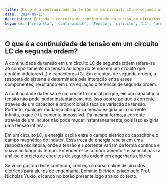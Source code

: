 ```yaml
---
title: O que é a continuidade da tensão em um circuito LC de segunda ordem?
date: "2024-09-13"
description: Entenda o conceito de continuidade da tensão em circuitos LC de segunda ordem.
keywords: ['resposta', 'continuidade', 'Tensão', 'circuito', 'LC', 'ordem']
---
```


## O que é a continuidade da tensão em um circuito LC de segunda ordem?

A continuidade da tensão em um circuito LC de segunda ordem refere-se ao comportamento da tensão ao longo do tempo em um circuito que contém indutores (L) e capacitores (C). Em circuitos de segunda ordem, a resposta do sistema é determinada pela interação entre esses componentes, resultando em uma equação diferencial de segunda ordem.

A continuidade da tensão é um conceito crucial porque, em um capacitor, a tensão não pode mudar instantaneamente. Isso ocorre porque a corrente através de um capacitor é proporcional à taxa de variação da tensão. Portanto, qualquer mudança abrupta na tensão exigiria uma corrente infinita, o que é fisicamente impossível. Da mesma forma, a corrente através de um indutor não pode mudar instantaneamente, pois isso exigiria uma tensão infinita.

Em um circuito LC, a energia oscila entre o campo elétrico do capacitor e o campo magnético do indutor. Essa troca de energia resulta em uma resposta oscilatória, onde a tensão e a corrente variam de forma contínua e suave ao longo do tempo. Entender esse comportamento é essencial para a análise e projeto de circuitos de segunda ordem em engenharia elétrica.

Se você gostou deste conteúdo, conheça o curso online de circuitos elétricos para alunos de engenharia, Domínio Elétrico, criado pelo Prof. Nicholas Yukio, clicando no botão presente logo abaixo do texto.
